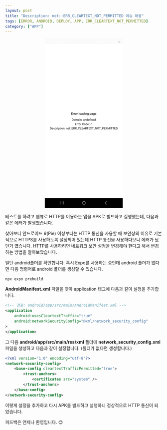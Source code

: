 ```yaml
---
layout: post
title: "Description: net::ERR_CLEARTEXT_NOT_PERMITTED 이슈 해결"
tags: [ERROR, ANDROID, DEPLOY, APP, ERR_CLEARTEXT_NOT_PERMITTED]
category: ["APP"]
---
```


<center>
<img src="../../assets/img/app/ERR_CLEARTEXT_NOT_PERMITTED.jpeg" alt="ERR_CLEARTEXT_NOT_PERMITTED" style="width: 250px" />
</center>

테스트를 하려고 웹뷰로 HTTP를 이용하는 앱을 APK로 빌드하고 실행했는데, 다음과 같은 에러가 발생했습니다.

찾아보니 안드로이드 9(Pie) 이상부터는 HTTP 통신을 사용할 때 보안상의 이유로 기본적으로 HTTPS를 사용하도록 설정되어 있는데 HTTP 통신을 사용하다보니 에러가 났던거 였습니다. HTTP를 사용하려면 네트워크 보안 설정을 변경해야 한다고 해서 변경하는 방법을 알아보았습니다.

일단 android폴더를 확인합니다. 혹시 Expo를 사용하는 중인데 android 폴더가 없다면 다음 명령어로 android 폴더를 생성할 수 있습니다.

```bash
npx expo prebuild
```

**AndroidManifest.xml** 파일을 찾아 application 태그에 다음과 같이 설정을 추가합니다.

```xml
<!-- 경로: android/app/src/main/AndroidManifest.xml -->
<application
    android:usesCleartextTraffic="true"
    android:networkSecurityConfig="@xml/network_security_config"
>
</application>
```

그 다음 **android/app/src/main/res/xml** 폴더에 **network_security_config.xml** 파일을 생성하고 다음과 같이 설정합니다. (폴더가 없다면 생성합니다.)

```xml
<?xml version="1.0" encoding="utf-8"?>
<network-security-config>
    <base-config cleartextTrafficPermitted="true">
        <trust-anchors>
            <certificates src="system" />
        </trust-anchors>
    </base-config>
</network-security-config>
```

이렇게 설정을 추가하고 다시 APK를 빌드하고 실행하니 정상적으로 HTTP 통신이 되었습니다.

피드백은 언제나 환영입니다. 😊

